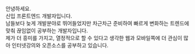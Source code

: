 안녕하세요. <br>
신입 프론트엔드 개발자입니다.<br>
남들보다 늦게 개발분야로 뛰어들었지만 차근차근 준비하여 빠르게 변화하는 트렌드에 맞춰 끊임없이 공부하는 개발자입니다. <br>
제가 더 흥미를 가지고, 열정적으로 할 수 있다고 생각한 웹과 모바일쪽에 더 관심이 많아 인터넷강의와 오픈소스를 공부하고 있습니다. <br>
